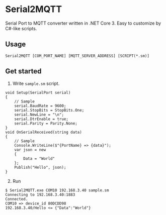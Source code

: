 # Serial2MQTT
Serial Port to MQTT converter written in .NET Core 3. Easy to customize by C#-like scripts.

## Usage
```
Serial2MQTT [COM_PORT_NAME] [MQTT_SERVER_ADDRESS] [SCRIPT(*.sm)]
```

## Get started
1. Write ```sample.sm``` script.
```
void Setup(SerialPort serial)
{
    // Sample
    serial.BaudRate = 9600;
    serial.StopBits = StopBits.One;
    serial.NewLine = "\n";
    serial.DtrEnable = true;
    serial.Parity = Parity.None;
}
void OnSerialReceived(string data)
{
    // Sample
    Console.WriteLine($"{PortName} => {data}");
    var json = new
    {
        Data = "World"
    };
    Publish("Hello", json);
}
```

2. Run
```
$ Serial2MQTT.exe COM10 192.168.3.40 sample.sm
Connecting to 192.168.3.40:1883
Connected.
COM10 => device_id 80DCDD98
192.168.3.40/Hello <= {"Data":"World"}
```